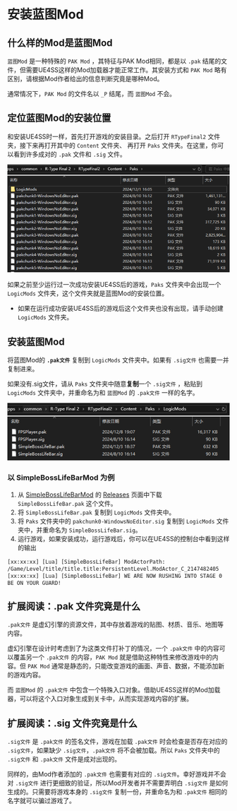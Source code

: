 # 安装蓝图Mod

## 什么样的Mod是蓝图Mod
`蓝图Mod` 是一种特殊的 `PAK Mod` ，其特征与PAK Mod相同，都是以 `.pak` 结尾的文件，但需要UE4SS这样的Mod加载器才能正常工作。其安装方式和 `PAK Mod` 略有区别，请根据Mod作者给出的信息判断究竟是哪种Mod。

通常情况下，`PAK Mod` 的文件名以 `_P` 结尾，而 `蓝图Mod` 不会。

## 定位蓝图Mod的安装位置
和安装UE4SS时一样，首先打开游戏的安装目录。之后打开 `RTypeFinal2` 文件夹，接下来再打开其中的 `Content` 文件夹、 再打开 `Paks` 文件夹。在这里，你可以看到许多成对的 `.pak` 文件和 `.sig` 文件。

![PaksFolder](../image/PaksFolder.png)

如果之前至少运行过一次成功安装UE4SS后的游戏，`Paks` 文件夹中会出现一个 `LogicMods` 文件夹，这个文件夹就是蓝图Mod的安装位置。

- 如果在运行成功安装UE4SS后的游戏后这个文件夹也没有出现，请手动创建 `LogicMods` 文件夹。

## 安装蓝图Mod
将蓝图Mod的 **`.pak文件`** 复制到 `LogicMods` 文件夹中。如果有 `.sig文件` 也需要一并复制进来。

如果没有.sig文件，请从 `Paks` 文件夹中随意**复制**一个 `.sig文件` ，粘贴到 `LogicMods` 文件夹中，并重命名为和 `蓝图Mod` 的 `.pak文件` 一样的名字。

![LogicModsFolder](../image/LogicModsFolder.png)

### 以 SimpleBossLifeBarMod 为例
1. 从 [SimpleBossLifeBarMod](https://github.com/BLACKujira/SimpleBossLifeBarMod) 的 [Releases](https://github.com/BLACKujira/SimpleBossLifeBarMod/releases) 页面中下载 `SimpleBossLifeBar.pak` 这个文件。
2. 将 `SimpleBossLifeBar.pak` 复制到 `LogicMods` 文件夹中。
3. 将 `Paks` 文件夹中的 `pakchunk0-WindowsNoEditor.sig` 复制到 `LogicMods` 文件夹中，并重命名为 `SimpleBossLifeBar.sig`。
4. 运行游戏，如果安装成功，运行游戏后，你可以在UE4SS的控制台中看到这样的输出
```
[xx:xx:xx] [Lua] [SimpleBossLifeBar] ModActorPath: /Game/Level/title/title.title:PersistentLevel.ModActor_C_2147482405
[xx:xx:xx] [Lua] [SimpleBossLifeBar] WE ARE NOW RUSHING INTO STAGE 0 BE ON YOUR GUARD!
```

## 扩展阅读：.pak 文件究竟是什么
`.pak文件` 是虚幻引擎的资源文件，其中存放着游戏的贴图、材质、音乐、地图等内容。

虚幻引擎在设计时考虑到了为这类文件打补丁的情况，一个 `.pak文件` 中的内容可以覆盖另一个 `.pak文件` 的内容，`PAK Mod` 就是借助这种特性来修改游戏中的内容。但 `PAK Mod` 通常是静态的，只能改变游戏的画面、声音、数据，不能添加新的游戏内容。

而 `蓝图Mod` 的 `.pak文件` 中包含一个特殊入口对象。借助UE4SS这样的Mod加载器，可以将这个入口对象生成到关卡中，从而实现游戏内容的扩展。

## 扩展阅读：.sig 文件究竟是什么
`.sig文件` 是 `.pak文件` 的签名文件，游戏在加载 `.pak文件` 时会检查是否存在对应的 `.sig文件`，如果缺少 `.sig文件`，`.pak文件` 将不会被加载。所以 `Paks` 文件夹中的 `.sig文件` 和 `.pak文件` 文件是成对出现的。

同样的，由Mod作者添加的 `.pak文件` 也需要有对应的 `.sig文件`。幸好游戏并不会对 `.sig文件` 进行更细致的验证，所以Mod开发者并不需要弄明白 `.sig文件` 是如何生成的。只需要将游戏本身的 `.sig文件` 复制一份，并重命名为和 `.pak文件` 相同的名字就可以骗过游戏了。